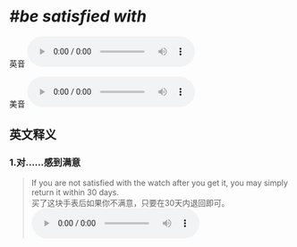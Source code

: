 # ***\#be satisfied with*** 
英音
<audio src="./media/be satisfied with1.aac" controls="controls"></audio>

美音
<audio src="./media/be satisfied with2.aac" controls="controls"></audio>



  

英文释义
---
### 1.**对……感到满意**  

 > If you are not satisfied with the watch after you get it, you may simply return it within 30 days.  
 > 买了这块手表后如果你不满意，只要在30天内退回即可。    
<audio src="./media/satisfied-3.aac" controls="controls"></audio>


